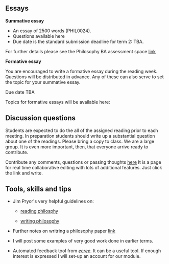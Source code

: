 <!-- # Assessment -->


## Essays 

**Summative essay**

* An essay of 2500 words (PHIL0024).
* Questions available here <!--  [pdf](https://www.dropbox.com/s/i7iwc1aak92nnl8/summative-topics.pdf?dl=0) -->
* Due date is the standard submission deadline for term 2: TBA.

For further details please see the Philosophy BA assessment space [link](https://moodle-1819.ucl.ac.uk/course/view.php?id=9762)


<!-- * Due date for the summative essay is April 23rd 2018. For more detail see the Philosophy BA assessment space [link](https://moodle.ucl.ac.uk/course/view.php?id=14303). 
  - This was the original schedule for submission of summative essays. See the announcements section above for relevant changes to the deadline. 
  - The deadline is now *Tuesday 8 May at 1600*. -->

**Formative essay**

You are encouraged to write a formative essay during the reading week. Questions will be distributed in advance. Any of these can also serve to set the topic for your summative essay.

Due date TBA

Topics for formative essays will be available here: 
<!-- 
[pdf](https://www.dropbox.com/s/ovmi64olop1tdol/ethics_essay_topics_2019.pdf?dl=0) -->

<!-- Upload your formative essay here: [link](https://www.dropbox.com/request/zMHhpq9X7noaJuFcYcWQ). Only the instructors have access to the folder and files. The problem with the earlier file request has been fixed. -->



## Discussion questions

Students are expected to do the all of the assigned reading prior to each meeting. In preparation students should write up a substantial question about one of the readings. Please bring a copy to class. We are a large group. It is even more important, then, that everyone arrive ready to contribute.

Contribute any comments, questions or passing thoughts [here](discussion.md) It is a page for real time collaborative editing with lots of additional features. Just click the link and write.


## Tools, skills and tips

- Jim Pryor's very helpful guidelines on:
    + [reading philosphy](http://www.jimpryor.net/teaching/guidelines/reading.html)

    + [writing philosophy](http://www.jimpryor.net/teaching/guidelines/writing.html)

- Further notes on writring a philosophy paper [link](https://www.dropbox.com/s/ow6b0l5vy28b19t/notes-writing.pdf?dl=0)

<!-- - Writing exercises for bringing narrative into the rational order of a philosophical essay as well as a few model essays will be posted here later in the term. -->
<!-- link to 2017 exercises-->

- I will post some examples of very good work done in earlier terms.


- Automated feedback tool from [*ecree*](https://www.ecree.com/signup). It can be a useful tool. If enough interest is expressed I will set-up an account for our module.
